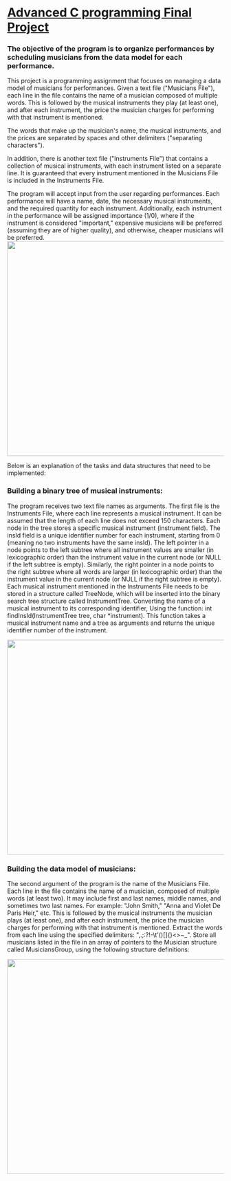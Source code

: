 <h1 style="text-decoration: underline;"> Advanced C programming Final Project </h1>
<h3> The objective of the program is to organize performances by scheduling musicians from the data model for each performance. </h3>
This project  is a programming assignment that focuses on managing a data model of musicians for performances. Given a text file ("Musicians File"), each line in the file contains the name of a musician composed of multiple words. This is followed by the musical instruments they play (at least one), and after each instrument, the price the musician charges for performing with that instrument is mentioned.

The words that make up the musician's name, the musical instruments, and the prices are separated by spaces and other delimiters ("separating characters").

In addition, there is another text file ("Instruments File") that contains a collection of musical instruments, with each instrument listed on a separate line. It is guaranteed that every instrument mentioned in the Musicians File is included in the Instruments File.

The program will accept input from the user regarding performances. Each performance will have a name, date, the necessary musical instruments, and the required quantity for each instrument. Additionally, each instrument in the performance will be assigned importance (1/0), where if the instrument is considered "important," expensive musicians will be preferred (assuming they are of higher quality), and otherwise, cheaper musicians will be preferred.
<img src="https://media.istockphoto.com/id/1247853982/photo/cheering-crowd-with-hands-in-air-at-music-festival.jpg?s=612x612&w=0&k=20&c=rDVKf3hTryuVgUZUme9wuwfsegfJptAvVEKsDwppvJc=" style="width:100vw; height:500px;">

Below is an explanation of the tasks and data structures that need to be implemented:

### Building a binary tree of musical instruments:

The program receives two text file names as arguments. The first file is the Instruments File, where each line represents a musical instrument. It can be assumed that the length of each line does not exceed 150 characters.
Each node in the tree stores a specific musical instrument (instrument field). The insId field is a unique identifier number for each instrument, starting from 0 (meaning no two instruments have the same insId).
The left pointer in a node points to the left subtree where all instrument values are smaller (in lexicographic order) than the instrument value in the current node (or NULL if the left subtree is empty). Similarly, the right pointer in a node points to the right subtree where all words are larger (in lexicographic order) than the instrument value in the current node (or NULL if the right subtree is empty).
Each musical instrument mentioned in the Instruments File needs to be stored in a structure called TreeNode, which will be inserted into the binary search tree structure called InstrumentTree.
Converting the name of a musical instrument to its corresponding identifier, Using the function: int findInsId(InstrumentTree tree, char *instrument).
This function takes a musical instrument name and a tree as arguments and returns the unique identifier number of the instrument.

<img src=https://thumbs.dreamstime.com/b/music-instruments-tree-sketch-your-design-vector-illustration-89837672.jpg  style="width:100vw; height:500px;">

### Building the data model of musicians:

The second argument of the program is the name of the Musicians File.
Each line in the file contains the name of a musician, composed of multiple words (at least two). It may include first and last names, middle names, and sometimes two last names. For example: "John Smith," "Anna and Violet De Paris Heir," etc.
This is followed by the musical instruments the musician plays (at least one), and after each instrument, the price the musician charges for performing with that instrument is mentioned.
Extract the words from each line using the specified delimiters: ",.;:?!-\t'()[]{}<>~_".
Store all musicians listed in the file in an array of pointers to the Musician structure called MusiciansGroup, using the following structure definitions:

<img src=https://images.ctfassets.net/pdf29us7flmy/2UIUuDUnrvflYWPv4FBNmF/a7512b5f8620c5fbd6e312481b3f44f7/Playing_Guitar.png  style="width:100vw; height:500px;">
